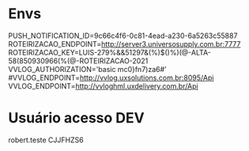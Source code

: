 


# Envs
PUSH_NOTIFICATION_ID=9c66c4f6-0c81-4ead-a230-6a5263c55887
ROTEIRIZACAO_ENDPOINT=http://server3.universosupply.com.br:7777
ROTEIRIZACAO_KEY=LUIS-279%&&$51297%&(57*&()%44985)-GUSTAVO-9025780&73%$&(%)$()%)(@-ALTA-58(850930966(%(@-ROTEIRIZACAO-2021
VVLOG_AUTHORIZATION='basic mc0}fn7)za6#'
#VVLOG_ENDPOINT=http://vvlog.uxsolutions.com.br:8095/Api
VVLOG_ENDPOINT=http://vvloghml.uxdelivery.com.br/Api



# Usuário acesso DEV

robert.teste
CJJFHZS6